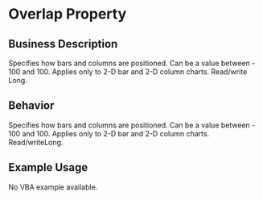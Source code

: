 # Overlap Property

## Business Description
Specifies how bars and columns are positioned. Can be a value between - 100 and 100. Applies only to 2-D bar and 2-D column charts. Read/write Long.

## Behavior
Specifies how bars and columns are positioned. Can be a value between  - 100 and 100. Applies only to 2-D bar and 2-D column charts. Read/writeLong.

## Example Usage
No VBA example available.